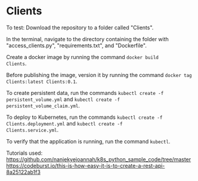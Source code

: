 # Clients
To test:
  Download the repository to a folder called "Clients".
  
  In the terminal, navigate to the directory containing the folder with "access_clients.py", "requirements.txt", and "Dockerfile".</break>
  
  Create a docker image by running the command <code>docker build Clients</code>.</break>
  
  Before publishing the image, version it by running the command <code>docker tag Clients:latest Clients:0.1</code>.</break>
  
  To create persistent data, run the commands <code>kubectl create -f persistent_volume.yml</code> and <code>kubectl create -f persistent_volume_claim.yml</code>.</break>
  
  To deploy to Kubernetes, run the commands <code>kubectl create -f Clients.deployment.yml</code> and <code>kubectl create -f Clients.service.yml</code>.</break>
  
  To verify that the application is running, run the command <code>kubectl</code>.</break>
  </break>
 
  Tutorials used: 
  https://github.com/nanjekyejoannah/k8s_python_sample_code/tree/master
  https://codeburst.io/this-is-how-easy-it-is-to-create-a-rest-api-8a25122ab1f3

